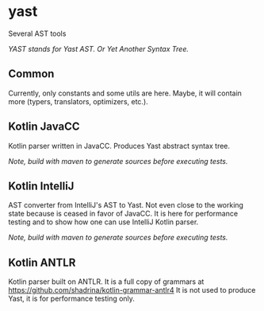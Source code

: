 # yast
Several AST tools

_YAST stands for Yast AST. Or Yet Another Syntax Tree._

## Common
Currently, only constants and some utils are here. Maybe, it will contain more (typers, translators, optimizers, etc.).

## Kotlin JavaCC
Kotlin parser written in JavaCC. Produces Yast abstract syntax tree.

_Note, build with maven to generate sources before executing tests._

## Kotlin IntelliJ
AST converter from IntelliJ's AST to Yast. Not even close to the working state because is ceased in favor of JavaCC. It is here for performance testing and to show how one can use IntelliJ Kotlin parser.

_Note, build with maven to generate sources before executing tests._

## Kotlin ANTLR
Kotlin parser built on ANTLR. It is a full copy of grammars at https://github.com/shadrina/kotlin-grammar-antlr4 It is not used to produce Yast, it is for performance testing only.
